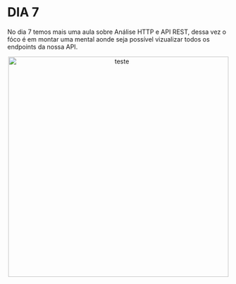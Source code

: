 # DIA 7

No dia 7 temos mais uma aula sobre Análise HTTP e API REST, dessa vez o fóco é em montar uma mental aonde seja possível vizualizar todos os endpoints da nossa API.

<div align="center">
<img src="https://gitlab.com/francisco20042010/sprint-1/-/raw/pb_sprint2/Imagens/Mapa%20mental.png?ref_type=heads" alt="teste" width="500">
</div>